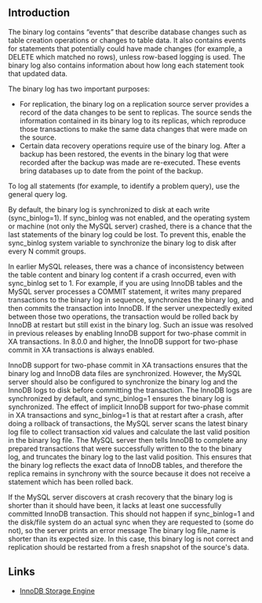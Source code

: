 ## Introduction

The binary log contains “events” that describe database changes such as table creation operations or changes to table data.
It also contains events for statements that potentially could have made changes (for example, a DELETE which matched no rows), unless row-based logging is used.
The binary log also contains information about how long each statement took that updated data.

The binary log has two important purposes:

- For replication, the binary log on a replication source server provides a record of the data changes to be sent to replicas.
  The source sends the information contained in its binary log to its replicas, which reproduce those transactions to make the same data changes that were made on the source.
- Certain data recovery operations require use of the binary log.
  After a backup has been restored, the events in the binary log that were recorded after the backup was made are re-executed.
  These events bring databases up to date from the point of the backup.

To log all statements (for example, to identify a problem query), use the general query log.

By default, the binary log is synchronized to disk at each write (sync_binlog=1).
If sync_binlog was not enabled, and the operating system or machine (not only the MySQL server) crashed, there is a chance that the last statements of the binary log could be lost.
To prevent this, enable the sync_binlog system variable to synchronize the binary log to disk after every N commit groups.


In earlier MySQL releases, there was a chance of inconsistency between the table content and binary log content if a crash occurred, even with sync_binlog set to 1. 
For example, if you are using InnoDB tables and the MySQL server processes a COMMIT statement, it writes many prepared transactions to the binary log in sequence, synchronizes the binary log, and then commits the transaction into InnoDB. 
If the server unexpectedly exited between those two operations, the transaction would be rolled back by InnoDB at restart but still exist in the binary log. 
Such an issue was resolved in previous releases by enabling InnoDB support for two-phase commit in XA transactions. 
In 8.0.0 and higher, the InnoDB support for two-phase commit in XA transactions is always enabled.

InnoDB support for two-phase commit in XA transactions ensures that the binary log and InnoDB data files are synchronized. 
However, the MySQL server should also be configured to synchronize the binary log and the InnoDB logs to disk before committing the transaction. 
The InnoDB logs are synchronized by default, and sync_binlog=1 ensures the binary log is synchronized. 
The effect of implicit InnoDB support for two-phase commit in XA transactions and sync_binlog=1 is that at restart after a crash, after doing a rollback of transactions, the MySQL server scans the latest binary log file to collect transaction xid values and calculate the last valid position in the binary log file. 
The MySQL server then tells InnoDB to complete any prepared transactions that were successfully written to the to the binary log, and truncates the binary log to the last valid position. 
This ensures that the binary log reflects the exact data of InnoDB tables, and therefore the replica remains in synchrony with the source because it does not receive a statement which has been rolled back.

If the MySQL server discovers at crash recovery that the binary log is shorter than it should have been, it lacks at least one successfully committed InnoDB transaction. 
This should not happen if sync_binlog=1 and the disk/file system do an actual sync when they are requested to (some do not), so the server prints an error message The binary log file_name is shorter than its expected size. 
In this case, this binary log is not correct and replication should be restarted from a fresh snapshot of the source's data.



## Links

- [InnoDB Storage Engine](/docs/CS/DB/MySQL/InnoDB.md)